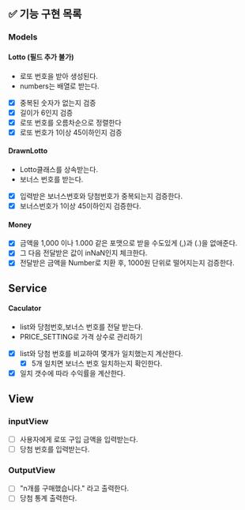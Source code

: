 ## ✅ 기능 구현 목록

### Models

#### Lotto (필드 추가 불가)

- 로또 번호을 받아 생성된다.
- numbers는 배열로 받는다.
- [x] 중복된 숫자가 없는지 검증
- [x] 길이가 6인지 검증
- [x] 로또 번호를 오름차순으로 정렬한다
- [x] 로또 번호가 1이상 45이하인지 검증

#### DrawnLotto

- Lotto클래스를 상속받는다.
- 보너스 번호를 받는다.

- [x] 입력받은 보너스번호와 당첨번호가 중복되는지 검증한다.
- [x] 보너스번호가 1이상 45이하인지 검증한다.

#### Money

- [x] 금액을 1,000 이나 1.000 같은 포맷으로 받을 수도있게 (,)과 (.)을 없애준다.
- [x] 그 다음 전달받은 값이 inNaN인지 체크한다.
- [x] 전달받은 금액을 Number로 치환 후, 1000원 단위로 떨어지는지 검증한다.

## Service

#### Caculator

- list<Lotto>와 당첨번호,보너스 번호를 전달 받는다.
- PRICE_SETTING로 가격 상수로 관리하기
- [x] list<Lotto>와 당첨 번호를 비교하여 몇개가 일치했는지 계산한다.
  - [x] 5개 일치면 보너스 번호 일치하는지 확인한다.
- [x] 일치 갯수에 따라 수익률을 계산한다.

## View

### inputView

- [ ] 사용자에게 로또 구입 금액을 입력받는다.
- [ ] 당첨 번호를 입력받는다.

### OutputView

- [ ] "n개를 구매했습니다." 라고 출력한다.
- [ ] 당첨 통계 출력한다.
